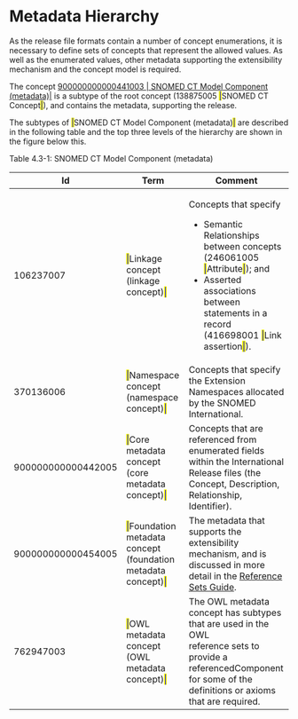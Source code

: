 # Metadata Hierarchy

As the release file formats contain a number of concept enumerations, it is necessary to define sets of concepts that represent the allowed values. As well as the enumerated values, other metadata supporting the extensibility mechanism and the concept model is required.

The concept [900000000000441003 | SNOMED CT Model Component (metadata)|](http://snomed.info/id/900000000000441003) is a subtype of the root concept (138875005 <mark style="color:blue;">|</mark>SNOMED CT Concept<mark style="color:blue;">|</mark>), and contains the metadata, supporting the release.

The subtypes of <mark style="color:blue;">|</mark>SNOMED CT Model Component (metadata)<mark style="color:blue;">|</mark> are described in the following table and the top three levels of the hierarchy are shown in the figure below this.

Table 4.3-1: SNOMED CT Model Component (metadata)

<table><thead><tr><th width="214.89453125">Id</th><th width="206.58984375">Term</th><th width="327.07421875">Comment</th></tr></thead><tbody><tr><td>106237007</td><td><mark style="color:blue;">|</mark>Linkage concept (linkage concept)<mark style="color:blue;">|</mark></td><td><p>Concepts that specify</p><ul><li>Semantic Relationships between concepts (246061005 <mark style="color:blue;">|</mark>Attribute<mark style="color:blue;">|</mark>); and</li><li>Asserted associations between statements in a record (416698001 <mark style="color:blue;">|</mark>Link assertion<mark style="color:blue;">|</mark>).</li></ul></td></tr><tr><td>370136006 </td><td><mark style="color:blue;">|</mark>Namespace concept (namespace concept)<mark style="color:blue;">|</mark></td><td>Concepts that specify the Extension Namespaces allocated by the SNOMED International.</td></tr><tr><td>900000000000442005</td><td><mark style="color:blue;">|</mark>Core metadata concept (core metadata concept)<mark style="color:blue;">|</mark></td><td>Concepts that are referenced from enumerated fields within the International Release files (the Concept, Description, Relationship, Identifier).</td></tr><tr><td>900000000000454005 </td><td><mark style="color:blue;">|</mark>Foundation metadata concept (foundation metadata concept)<mark style="color:blue;">|</mark></td><td>The metadata that supports the extensibility mechanism, and is discussed in more detail in the <a href="https://app.gitbook.com/o/h8Z6qGxuQrzM9vbx5bPT/s/qOI2v58ZsXOoklmwBOk4/">Reference Sets Guide</a>.</td></tr><tr><td>762947003</td><td><mark style="color:blue;">|</mark>OWL metadata concept (OWL metadata concept)<mark style="color:blue;">|</mark></td><td>The OWL metadata concept has subtypes that are used in the OWL<br>reference sets to provide a referencedComponent for some of the definitions or axioms that are required.</td></tr></tbody></table>

